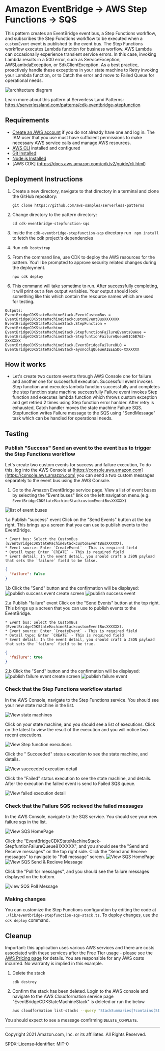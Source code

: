 # Amazon EventBridge -> AWS Step Functions -> SQS

This pattern creates an EventBridge event bus, a Step Functions workflow, and subscribes the Step Functions workflow to be executed when a `customEvent` event is published to the event bus. The Step Functions workflow executes Lambda function for business worflow. AWS Lambda can occasionally experience transient service errors. In this case, invoking Lambda results in a 500 error, such as ServiceException, AWSLambdaException, or SdkClientException. As a best practice, proactively handle these exceptions in your state machine to Retry invoking your Lambda function, or to Catch the error and move to Failed Queue for operational needs. 

![architecture diagram](architecture.png)

Learn more about this pattern at Serverless Land Patterns: https://serverlessland.com/patterns/cdk-eventbridge-stepfunction

## Requirements

* [Create an AWS account](https://portal.aws.amazon.com/gp/aws/developer/registration/index.html) if you do not already have one and log in. The IAM user that you use must have sufficient permissions to make necessary AWS service calls and manage AWS resources.
* [AWS CLI](https://docs.aws.amazon.com/cli/latest/userguide/install-cliv2.html) installed and configured
* [Git Installed](https://git-scm.com/book/en/v2/Getting-Started-Installing-Git)
* [Node.js Installed](https://nodejs.org/en/download/)
* [AWS CDK] (https://docs.aws.amazon.com/cdk/v2/guide/cli.html)

## Deployment Instructions

1. Create a new directory, navigate to that directory in a terminal and clone the GitHub repository:
    ``` 
    git clone https://github.com/aws-samples/serverless-patterns
    ```
1. Change directory to the pattern directory:
    ```
    cd cdk-eventbridge-stepfunction-sqs
    ```
2. Inside the `cdk-eventbridge-stepfunction-sqs` directory run ` npm install` to fetch the cdk project's dependencies

3. Run `cdk bootstrap`

4. From the command line, use CDK to deploy the AWS resources for the pattern. You'll be prompted to approve security related changes during the deployment.
    ```
    npx cdk deploy
    ```
5. This command will take sometime to run. After successfully completing, it will print out a few output variables.  Your output should look something like this which contain the resource names which are used for testing.
```
Outputs:
EventBridgeCDKStateMachineStack.EventCustomBus = EventBridgeCDKStateMachineStackcustomEventBusXXXXXXX
EventBridgeCDKStateMachineStack.StepFunction = EventBridgeCDKStateMachine
EventBridgeCDKStateMachineStack.StepfunctionFailureEventsQueue = EventBridgeCDKStateMachineStack-StepfuntionFailureQueue81C6B762-XXXXXXX
EventBridgeCDKStateMachineStack.EventBridgeFailureDLQ = EventBridgeCDKStateMachineStack-aysncdlqQueueA1EEE5D6-XXXXXXX
```
## How it works

* Let's create two custom events through AWS Console one for failure and another one for successfull execution. 
  Successfull event invokes Step function and executes lambda function successfully and completes the step function state machine successfully 
  Failure event invokes Step function and executes lambda function which throws custom exception and get retried 2 times using Step function error hanlder. After retry is exhausted, Catch handler moves the state machine Failure SQS. Stepfunction writes Failure message to the SQS using "SendMessage" task which can be handled for operational needs. 

## Testing

### Publish "Success" Send an event to the event bus to trigger the Step Functions workflow

Let's create two custom events for success and failure execution, To do this, log into the AWS Console at [https://console.aws.amazon.com](https://console.aws.amazon.com) you can send a two custom messages separately to the event bus using the AWS Console. 

1) Go to the Amazon EventBridge service page. View a list of event buses by selecting the "Event buses" link on the left navigation menu.(e.g. `EventBridgeCDKStateMachineStackcustomEventBusXXXXXX`)

![list of event buses](docs/images/EventBus-Home.png)

1.a Publish "success" event
    Click on the "Send Events" button at the top right. This brings up a screen that you can use to publish events to the EventBridge.

    * Event bus: Select the CustomBus (EventBridgeCDKStateMachineStackcustomEventBusXXXXXX).
    * Event source: Enter `CreateEvent` - This is required field 
    * Detail type: Enter `CREATE` - This is required field
    * Event detail: In the event detail, you should craft a JSON payload that sets the `failure` field to be false.
```json
{
  "failure": false
}
```
1.b Click the "Send" button and the confirmation will be displayed:
![publish success event create screen](docs/images/SuccessEvent-create.png)
![publish success event](docs/images/SuccessEvent-Send.png)

2.a Publish "failure" event
    Click on the "Send Events" button at the top right. This brings up a screen that you can use to publish events to the EventBridge.

    * Event bus: Select the CustomBus (EventBridgeCDKStateMachineStackcustomEventBusXXXXXX).
    * Event source: Enter `CreateEvent` - This is required field 
    * Detail type: Enter `CREATE` - This is required field
    * Event detail: In the event detail, you should craft a JSON payload that sets the `failure` field to be true.
```json
{
  "failure": true
}
```
2.b Click the "Send" button and the confirmation will be displayed:
![publish failure event create screen](docs/images/FailureEvent-Create.png)
![publish failure event](docs/images/FailureEvent-Send.png)

### Check that the Step Functions workflow started

In the AWS Console, navigate to the Step Functions service. You should see your new state machine in the list.

![View state machines](docs/images/StepFunction-Home.png)

Click on your state machine, and you should see a list of executions. Click on the latest to view the result of the execution and you will notice two recent executions. 

![View Step function executions](docs/images/Stepfunction-failure-home.png)

Click the " Succeeded" status execution to see the state machine, and details. 

![View succeeded execution detail](docs/images/Stepfunction-success-details.png)

Click the "Failed" status execution to see the state machine, and details. After the execution the failed event is send to Failed SQS queue.

![View failed execution detail](docs/images/Stepfunction-failure-detail.png)

### Check that the Failure SQS recieved the failed messages

In the AWS Console, navigate to the SQS service. You should see your new failure sqs in the list.

![View SQS HomePage](docs/images/TBD)

Click the "EventBridgeCDKStateMachineStack-StepfuntionFailureQueue81XXXXX", and you should see the "Send and Receive messages" on the top right side. Click the "Send and Receive messages" to navigate to "Poll message" screen. 
![View SQS HomePage](docs/images/FailureSQS-Home.png)
![View SQS Send & Recieve Message](docs/images/SQS-Poll-Message-Home.png)

Click the "Poll for messages", and you should see the failure messages displayed on the bottom.

![view SQS Poll Message](docs/images/SQS-Poll-Message.png)

### Making changes

You can customize the Step Functions configuration by editing the code at `./lib/eventbridge-stepfunction-sqs-stack.ts`. To deploy changes, use the `cdk deploy` command.

## Cleanup

Important: this application uses various AWS services and there are costs associated with these services after the Free Tier usage - please see the [AWS Pricing page](https://aws.amazon.com/pricing/) for details. You are responsible for any AWS costs incurred. No warranty is implied in this example.
 
1. Delete the stack
    ```
    cdk destroy
    ```

2. Confirm the stack has been deleted. Login to the AWS console and navigate to the AWS Cloudformation service page "EventBridgeCDKStateMachineStack" is deleted or run the below 
    ```bash
    aws cloudformation list-stacks --query "StackSummaries[?contains(StackName,'EventBridgeCDKStateMachineStack')].StackStatus"
    ```

You should expect to see a message confirming `DELETE_COMPLETE`.

----
Copyright 2021 Amazon.com, Inc. or its affiliates. All Rights Reserved.

SPDX-License-Identifier: MIT-0

